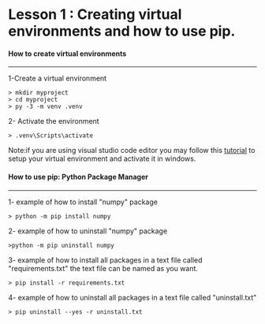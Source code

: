 # Lesson 1 : Creating virtual environments and how to use pip.


#### How to create virtual environments
---
1-Create a virtual environment

```shell
> mkdir myproject
> cd myproject
> py -3 -m venv .venv
```

2- Activate the environment 

```shell
> .venv\Scripts\activate
```

Note:if you are using visual studio code editor you may follow this [tutorial](https://code.visualstudio.com/docs/python/python-tutorial#_prerequisites) to setup your virtual environment and activate it in windows.


#### How to use pip: Python Package Manager 
---

1- example of how to install "numpy" package

```shell
> python -m pip install numpy
```

2- example of how to uninstall "numpy" package

```shell
>python -m pip uninstall numpy
```

3- example of how to install all packages in a text file called "requirements.txt"
    the text file can be named as you want.

```shell
> pip install -r requirements.txt
```

4- example of how to uninstall all packages in a text file called "uninstall.txt"

```shell
> pip uninstall --yes -r uninstall.txt
```